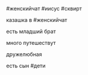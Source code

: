 #женскийчат #иисус #сквирт 

казашка в #женскийчат 

есть младший брат

много путешествут

дружелюбная

  

есть сын 
#дети